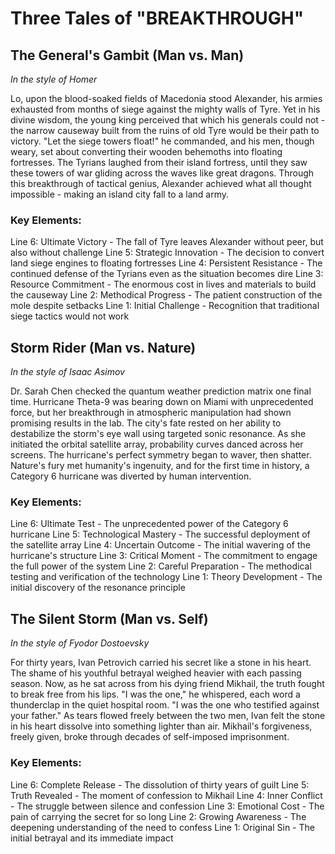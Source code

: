 # Three Tales of "BREAKTHROUGH"

## The General's Gambit (Man vs. Man)
*In the style of Homer*

Lo, upon the blood-soaked fields of Macedonia stood Alexander, his armies exhausted from months of siege against the mighty walls of Tyre. Yet in his divine wisdom, the young king perceived that which his generals could not - the narrow causeway built from the ruins of old Tyre would be their path to victory. "Let the siege towers float!" he commanded, and his men, though weary, set about converting their wooden behemoths into floating fortresses. The Tyrians laughed from their island fortress, until they saw these towers of war gliding across the waves like great dragons. Through this breakthrough of tactical genius, Alexander achieved what all thought impossible - making an island city fall to a land army.

### Key Elements:
Line 6: Ultimate Victory - The fall of Tyre leaves Alexander without peer, but also without challenge
Line 5: Strategic Innovation - The decision to convert land siege engines to floating fortresses
Line 4: Persistent Resistance - The continued defense of the Tyrians even as the situation becomes dire
Line 3: Resource Commitment - The enormous cost in lives and materials to build the causeway
Line 2: Methodical Progress - The patient construction of the mole despite setbacks
Line 1: Initial Challenge - Recognition that traditional siege tactics would not work

## Storm Rider (Man vs. Nature)
*In the style of Isaac Asimov*

Dr. Sarah Chen checked the quantum weather prediction matrix one final time. Hurricane Theta-9 was bearing down on Miami with unprecedented force, but her breakthrough in atmospheric manipulation had shown promising results in the lab. The city's fate rested on her ability to destabilize the storm's eye wall using targeted sonic resonance. As she initiated the orbital satellite array, probability curves danced across her screens. The hurricane's perfect symmetry began to waver, then shatter. Nature's fury met humanity's ingenuity, and for the first time in history, a Category 6 hurricane was diverted by human intervention.

### Key Elements:
Line 6: Ultimate Test - The unprecedented power of the Category 6 hurricane
Line 5: Technological Mastery - The successful deployment of the satellite array
Line 4: Uncertain Outcome - The initial wavering of the hurricane's structure
Line 3: Critical Moment - The commitment to engage the full power of the system
Line 2: Careful Preparation - The methodical testing and verification of the technology
Line 1: Theory Development - The initial discovery of the resonance principle

## The Silent Storm (Man vs. Self)
*In the style of Fyodor Dostoevsky*

For thirty years, Ivan Petrovich carried his secret like a stone in his heart. The shame of his youthful betrayal weighed heavier with each passing season. Now, as he sat across from his dying friend Mikhail, the truth fought to break free from his lips. "I was the one," he whispered, each word a thunderclap in the quiet hospital room. "I was the one who testified against your father." As tears flowed freely between the two men, Ivan felt the stone in his heart dissolve into something lighter than air. Mikhail's forgiveness, freely given, broke through decades of self-imposed imprisonment.

### Key Elements:
Line 6: Complete Release - The dissolution of thirty years of guilt
Line 5: Truth Revealed - The moment of confession to Mikhail
Line 4: Inner Conflict - The struggle between silence and confession
Line 3: Emotional Cost - The pain of carrying the secret for so long
Line 2: Growing Awareness - The deepening understanding of the need to confess
Line 1: Original Sin - The initial betrayal and its immediate impact